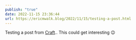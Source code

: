 ```yaml
---
publish: "true"
date: 2022-11-15 23:36:44
url: https://ericmwalk.blog/2022/11/15/testing-a-post.html
---
```


Testing a post from <a href="https://www.craft.do">Craft</a>.. This could get interesting 😉